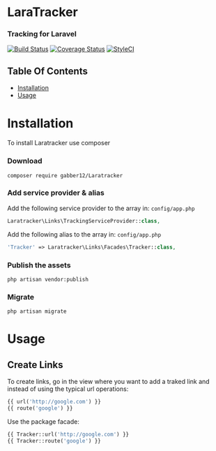# LaraTracker
### Tracking for Laravel

[![Build Status](https://travis-ci.org/gabber12/LaraTracker.svg?branch=master)](https://travis-ci.org/gabber12/LaraTracker)
[![Coverage Status](https://coveralls.io/repos/github/gabber12/LaraTracker/badge.svg?branch=tests%2Fcheck-expandedUrl)](https://coveralls.io/github/gabber12/LaraTracker?branch=master)
[![StyleCI](https://styleci.io/repos/82211627/shield?branch=master)](https://styleci.io/repos/82211627)

## Table Of Contents

-   [Installation](#installation)
-   [Usage](#usage)

# Installation

To install Laratracker use composer

### Download

```
composer require gabber12/Laratracker
```

### Add service provider & alias

Add the following service provider to the array in: ```config/app.php```

```php
Laratracker\Links\TrackingServiceProvider::class,
```

Add the following alias to the array in: ```config/app.php```

```php
'Tracker' => Laratracker\Links\Facades\Tracker::class,
```
### Publish the assets

```
php artisan vendor:publish
```

### Migrate

```
php artisan migrate
```

# Usage

## Create Links

To create links, go in the view where you want to add a traked link and instead of using the typical url operations:

```php
{{ url('http://google.com') }}
{{ route('google') }}
```

Use the package facade:

```php
{{ Tracker::url('http://google.com') }}
{{ Tracker::route('google') }}
```
